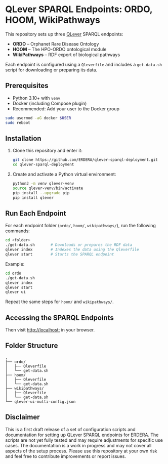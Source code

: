 # QLever SPARQL Endpoints: ORDO, HOOM, WikiPathways

This repository sets up three [QLever](https://github.com/ad-freiburg/qlever) SPARQL endpoints:

- **ORDO** – Orphanet Rare Disease Ontology  
- **HOOM** – The HPO-ORDO ontological module  
- **WikiPathways** – RDF export of biological pathways

Each endpoint is configured using a `Qleverfile` and includes a `get-data.sh` script for downloading or preparing its data.

## Prerequisites

- Python 3.10+ with `venv`
- Docker (including Compose plugin)
- Recommended: Add your user to the Docker group

```bash
sudo usermod -aG docker $USER
sudo reboot
```

## Installation

1. Clone this repository and enter it:

   ```bash
   git clone https://github.com/ERDERA/qlever-sparql-deployment.git
   cd qlever-sparql-deployment
   ```

2. Create and activate a Python virtual environment:

   ```bash
   python3 -m venv qlever-venv
   source qlever-venv/bin/activate
   pip install --upgrade pip
   pip install qlever
   ```

## Run Each Endpoint

For each endpoint folder (`ordo/`, `hoom/`, `wikipathways/`), run the following commands:

```bash
cd <folder>
./get-data.sh       # Downloads or prepares the RDF data
qlever index        # Indexes the data using the Qleverfile
qlever start        # Starts the SPARQL endpoint
```

Example:

```bash
cd ordo
./get-data.sh
qlever index
qlever start
qlever ui
```

Repeat the same steps for `hoom/` and `wikipathways/`.




##  Accessing the SPARQL Endpoints
Then visit [http://localhost:<definedport>](http://localhost:9000) in your browser.

## Folder Structure

```
.
├── ordo/
│   ├── Qleverfile
│   └── get-data.sh
├── hoom/
│   ├── Qleverfile
│   └── get-data.sh
├── wikipathways/
│   ├── Qleverfile
│   └── get-data.sh
└── qlever-ui-multi-config.json
```

## Disclaimer
This is a first draft release of a set of configuration scripts and documentation for setting up QLever SPARQL endpoints for ERDERA. The scripts are not yet fully tested and may require adjustments for specific use cases. The documentation is a work in progress and may not cover all aspects of the setup process. Please use this repository at your own risk and feel free to contribute improvements or report issues.


